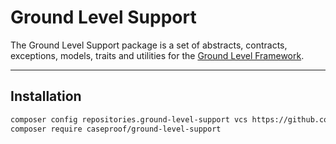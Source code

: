 Ground Level Support
====================

The Ground Level Support package is a set of abstracts, contracts, exceptions, models, traits
and utilities for the [Ground Level Framework](https://github.com/caseproof/ground-level-php).

---

## Installation

```bash
composer config repositories.ground-level-support vcs https://github.com/caseproof/ground-level-support
composer require caseproof/ground-level-support
```
